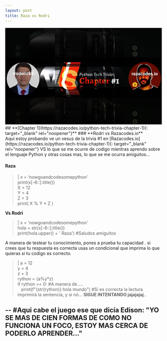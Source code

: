 ```yaml
---
layout: post
title: Raza vs Rodri
---
```


<img src="/images/fulls/03.jpg" class="fit image">
## **[Chapter 1](https://razacodes.io/python-tech-trivia-chapter-1){: target="_blank" rel="noopener"}**
### **Rodri vs Razacodes.io**<br>
Aquí estoy probando ve un vesus de la trivia #1 en [Razacodes.io](https://razacodes.io/python-tech-trivia-chapter-1){: target="_blank" rel="noopener"} VS lo que se me ocurre de codigo mientras aprendo sobre el lenguaje Python y otras cosas mas, lo que se me ocurra amiguitos...

#### **Raza**

> | x = 'nowgoandcodesomepython' <br> print(x[-6::].title()) <br> X = 12 <br> Y = 4 <br> Z = 3 <br> print( X % Y \* Z )

**Vs Rodri**

> | x = 'nowgoandcodesomepython' <br> hola = str(x[-6::].title()) <br> print(hola.upper() + ' Raza') #Saludos amiguitos

A manera de testear tu conocimiento, pones a prueba tu capacidad . si crees que tu respuesta es correcta usas un condicional que imprima lo que quieras si tu codigo es correcto.

> | a = 12 <br> y = 4 <br> z = 3 <br> rython = (a%y\*z) <br> if rython == 0: #A manera de..... <br>
    print(f"{str(rython)} hola mundo") #Si es correcta la lectura imprimirá la sentencia, y si nó... **SIGUE INTENTANDO jajajajaj**..
    
--
#Aqui cabe el juego ese que dicía **Edison**: "YO SE MAS DE CIEN FORMAS DE COMO NO FUNCIONA UN FOCO, ESTOY MAS CERCA DE PODERLO APRENDER..."
--
